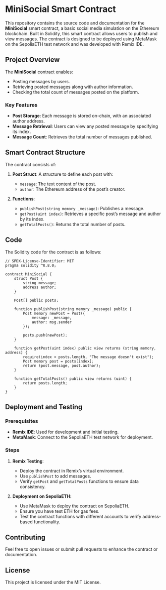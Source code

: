 
# MiniSocial Smart Contract

This repository contains the source code and documentation for the **MiniSocial** smart contract, a basic social media simulation on the Ethereum blockchain. Built in Solidity, this smart contract allows users to publish and view messages. The contract is designed to be deployed using MetaMask on the SepoliaETH test network and was developed with Remix IDE.

## Project Overview

The **MiniSocial** contract enables:
- Posting messages by users.
- Retrieving posted messages along with author information.
- Checking the total count of messages posted on the platform.

### Key Features
- **Post Storage**: Each message is stored on-chain, with an associated author address.
- **Message Retrieval**: Users can view any posted message by specifying its index.
- **Message Count**: Retrieves the total number of messages published.

## Smart Contract Structure

The contract consists of:
1. **Post Struct**: A structure to define each post with:
   - `message`: The text content of the post.
   - `author`: The Ethereum address of the post’s creator.

2. **Functions**:
   - `publishPost(string memory _message)`: Publishes a message.
   - `getPost(uint index)`: Retrieves a specific post’s message and author by its index.
   - `getTotalPosts()`: Returns the total number of posts.

## Code

The Solidity code for the contract is as follows:

```solidity
// SPDX-License-Identifier: MIT
pragma solidity ^0.8.0;

contract MiniSocial {
    struct Post {
        string message;   
        address author;   
    }
    
    Post[] public posts;

    function publishPost(string memory _message) public {
        Post memory newPost = Post({
            message: _message,
            author: msg.sender
        });

        posts.push(newPost);
    }

    function getPost(uint index) public view returns (string memory, address) {
        require(index < posts.length, "The message doesn't exist");
        Post memory post = posts[index];
        return (post.message, post.author);
    }

    function getTotalPosts() public view returns (uint) {
        return posts.length;
    }
}
```

## Deployment and Testing

### Prerequisites
- **Remix IDE**: Used for development and initial testing.
- **MetaMask**: Connect to the SepoliaETH test network for deployment.

### Steps
1. **Remix Testing**:
   - Deploy the contract in Remix’s virtual environment.
   - Use `publishPost` to add messages.
   - Verify `getPost` and `getTotalPosts` functions to ensure data consistency.
   
2. **Deployment on SepoliaETH**:
   - Use MetaMask to deploy the contract on SepoliaETH.
   - Ensure you have test ETH for gas fees.
   - Test the contract functions with different accounts to verify address-based functionality.

## Contributing

Feel free to open issues or submit pull requests to enhance the contract or documentation.

## License

This project is licensed under the MIT License.
